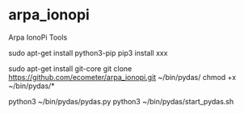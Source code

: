 # arpa_ionopi
Arpa IonoPi Tools

sudo apt-get install python3-pip
pip3 install xxx

sudo apt-get install git-core
git clone https://github.com/ecometer/arpa_ionopi.git ~/bin/pydas/
chmod +x ~/bin/pydas/*

python3 ~/bin/pydas/pydas.py
python3 ~/bin/pydas/start_pydas.sh
